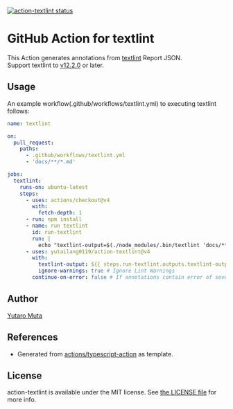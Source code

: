 <a href="https://github.com/yutailang0119/action-textlint/actions"><img alt="action-textlint status" src="https://github.com/yutailang0119/action-textlint/workflows/build-test/badge.svg"></a>

# GitHub Action for textlint

This Action generates annotations from [textlint](https://textlint.github.io) Report JSON.  
Support textlint to [v12.2.0](https://github.com/textlint/textlint/releases/tag/v12.2.0) or later.  

## Usage

An example workflow(.github/workflows/textlint.yml) to executing textlint follows:

```yml
name: textlint

on:
  pull_request:
    paths:
      - .github/workflows/textlint.yml
      - 'docs/**/*.md'

jobs:
  textlint:
    runs-on: ubuntu-latest
    steps:
      - uses: actions/checkout@v4
        with:
          fetch-depth: 1
      - run: npm install
      - name: run textlint
        id: run-textlint
        run: |
          echo "textlint-output=$(./node_modules/.bin/textlint 'docs/**/*.md' -f json || true)" >> "$GITHUB_OUTPUT"
      - uses: yutailang0119/action-textlint@v4
        with:
          textlint-output: ${{ steps.run-textlint.outputs.textlint-output }}
          ignore-warnings: true # Ignore Lint Warnings
        continue-on-error: false # If annotations contain error of severity, action-textlint exit 1.
```

## Author

[Yutaro Muta](https://github.com/yutailang0119)

## References

- Generated from [actions/typescript-action](https://github.com/actions/typescript-action) as template.

## License

action-textlint is available under the MIT license. See [the LICENSE file](./LICENSE) for more info.
